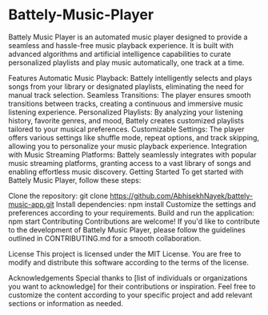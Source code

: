 # Battely-Music-Player
Battely Music Player is an automated music player designed to provide a seamless and hassle-free music playback experience. It is built with advanced algorithms and artificial intelligence capabilities to curate personalized playlists and play music automatically, one track at a time.

Features
Automatic Music Playback: Battely intelligently selects and plays songs from your library or designated playlists, eliminating the need for manual track selection.
Seamless Transitions: The player ensures smooth transitions between tracks, creating a continuous and immersive music listening experience.
Personalized Playlists: By analyzing your listening history, favorite genres, and mood, Battely creates customized playlists tailored to your musical preferences.
Customizable Settings: The player offers various settings like shuffle mode, repeat options, and track skipping, allowing you to personalize your music playback experience.
Integration with Music Streaming Platforms: Battely seamlessly integrates with popular music streaming platforms, granting access to a vast library of songs and enabling effortless music discovery.
Getting Started
To get started with Battely Music Player, follow these steps:

Clone the repository: git clone https://github.com/AbhisekhNayek/battely-music-app.git
Install dependencies: npm install
Customize the settings and preferences according to your requirements.
Build and run the application: npm start
Contributing
Contributions are welcome! If you'd like to contribute to the development of Battely Music Player, please follow the guidelines outlined in CONTRIBUTING.md for a smooth collaboration.

License
This project is licensed under the MIT License. You are free to modify and distribute this software according to the terms of the license.

Acknowledgements
Special thanks to [list of individuals or organizations you want to acknowledge] for their contributions or inspiration.
Feel free to customize the content according to your specific project and add relevant sections or information as needed.
